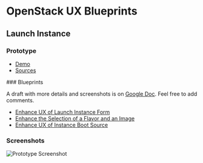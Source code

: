 OpenStack UX Blueprints
=======================

## Launch Instance

### Prototype

- [Demo](http://cedricss.github.io/openstack-dashboard-ux-blueprints/launch-instance)
- [Sources](https://github.com/cedricss/openstack-dashboard-ux-blueprints/tree/master/launch-instance)

### Blueprints

A draft with more details and screenshots is on [Google Doc](https://docs.google.com/document/d/1hUdmyxpVxbYwgGtPbzDsBUXsv0_rtKbfgCHYxOgFjlo). Feel free to add comments.

- [Enhance UX of Launch Instance Form](https://blueprints.launchpad.net/horizon/+spec/launch-instance-ux-enhancement)
- [Enhance the Selection of a Flavor and an Image](https://blueprints.launchpad.net/horizon/+spec/image-flavor-selection-ux-enhancement)
- [Enhance UX of Instance Boot Source](https://blueprints.launchpad.net/horizon/+spec/instance-boot-source-enhancement)

### Screenshots

![Prototype Screenshot](https://raw.github.com/cedricss/openstack-dashboard-ux-blueprints/master/launch-instance/screenshots/step_1-instance.png)